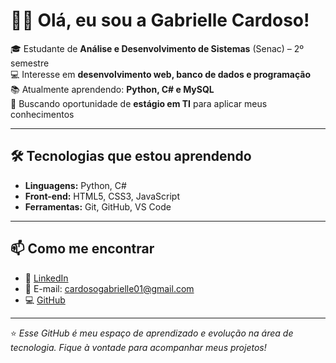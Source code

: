 # 👩‍💻 Olá, eu sou a Gabrielle Cardoso!

🎓 Estudante de **Análise e Desenvolvimento de Sistemas** (Senac) – 2º semestre  
💻 Interesse em **desenvolvimento web, banco de dados e programação**  
📚 Atualmente aprendendo: **Python, C# e MySQL**  
🚀 Buscando oportunidade de **estágio em TI** para aplicar meus conhecimentos  

---

## 🛠️ Tecnologias que estou aprendendo
- **Linguagens:** Python, C#
- **Front-end:** HTML5, CSS3, JavaScript 
- **Ferramentas:** Git, GitHub, VS Code  

---

## 📫 Como me encontrar
- 💼 [LinkedIn](https://linkedin.com/in/gabrielle-cardoso12/)  
- 📧 E-mail: cardosogabrielle01@gmail.com  
- 💻 [GitHub](https://github.com/gabesCar)  

---

⭐ *Esse GitHub é meu espaço de aprendizado e evolução na área de tecnologia. Fique à vontade para acompanhar meus projetos!*
